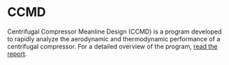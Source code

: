 CCMD
====

Centrifugal Compressor Meanline Design (CCMD) is a program developed to rapidly analyze the aerodynamic and thermodynamic performance of a centrifugal compressor. For a detailed overview of the program, [read the report](Centrifugal%20Compressor%20Meanline%20Design%20Using%20Real%20Gas%20Properties.pdf).

